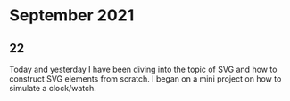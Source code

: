 
# September 2021

## 22

Today and yesterday I have been diving into the topic of SVG and how to construct SVG elements from scratch. I began on a mini project on how to simulate a clock/watch. 